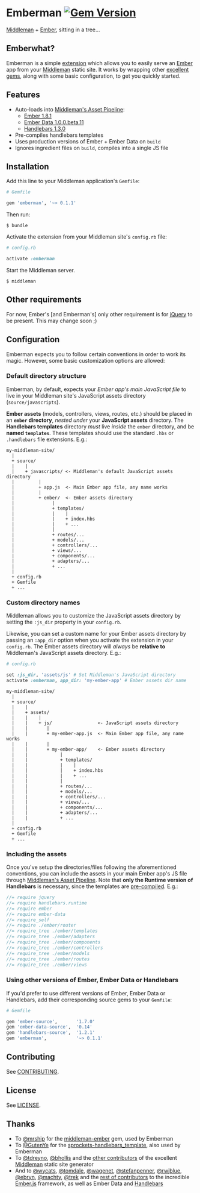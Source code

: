 # Emberman [![Gem Version](https://badge.fury.io/rb/emberman.svg)](http://badge.fury.io/rb/emberman)

[Middleman](http://middlemanapp.com/) + [Ember](http://emberjs.com/), sitting in a tree...

## Emberwhat?

Emberman is a simple [extension](http://middlemanapp.com/advanced/custom/) which allows you to easily serve an [Ember](http://emberjs.com/) app from your [Middleman](http://middlemanapp.com/) static site. It works by wrapping other [excellent gems](#thanks), along with some basic configuration, to get you quickly started.

## Features

  - Auto-loads into [Middleman's Asset Pipeline](http://middlemanapp.com/basics/asset-pipeline/):
    + [Ember 1.8.1](https://github.com/emberjs/ember.js/releases/tag/v1.8.1)
    + [Ember Data 1.0.0.beta.11](https://github.com/emberjs/data/releases/tag/v1.0.0-beta.11)
    + [Handlebars 1.3.0](https://github.com/wycats/handlebars.js/releases/tag/v1.3.0)
  - Pre-compiles handlebars templates
  - Uses production versions of Ember + Ember Data on `build`
  - Ignores ingredient files on `build`, compiles into a single JS file

## Installation

Add this line to your Middleman application's `Gemfile`:

```ruby
# Gemfile

gem 'emberman', '~> 0.1.1'
```

Then run:

```shell
$ bundle
```

Activate the extension from your Middleman site's `config.rb` file:

```ruby
# config.rb

activate :emberman
```

Start the Middleman server.

```shell
$ middleman
```

## Other requirements

For now, Ember's [and Emberman's] only other requirement is for [jQuery](https://jquery.com/) to be present. This may change soon ;)

## Configuration

Emberman expects you to follow certain conventions in order to work its magic. However, some basic customization options are allowed:

### Default directory structure

Emberman, by default, expects your *Ember app's main JavaScript file* to live in your Middleman site's JavaScript assets directory (`source/javascripts`).

**Ember assets** (models, controllers, views, routes, etc.) should be placed in an **`ember` directory**, _nested under_ your **JavaScript assets** directory. The **Handlebars templates** directory _must_ live _inside_ the `ember` directory, and be **named `templates`**. These templates should use the standard `.hbs` or `.handlebars` file extensions. E.g.:

```
my-middleman-site/
  |
  + source/
  |    |
  |    + javascripts/ <- Middleman's default JavaScript assets directory
  |         |
  |         + app.js  <- Main Ember app file, any name works
  |         |
  |         + ember/  <- Ember assets directory
  |              |
  |              + templates/
  |              |    |
  |              |    + index.hbs
  |              |    + ...
  |              |
  |              + routes/...
  |              + models/...
  |              + controllers/...
  |              + views/...
  |              + components/...
  |              + adapters/...
  |              + ...
  |         
  + config.rb
  + Gemfile
  + ...
```

### Custom directory names

Middleman allows you to customize the JavaScript assets directory by setting the `:js_dir` property in your `config.rb`.

Likewise, you can set a custom name for your Ember assets directory by passing an `:app_dir` option when you activate the extension in your `config.rb`. The Ember assets directory will _always_ be **relative to** Middleman's JavaScript assets directory. E.g.:

```ruby
# config.rb

set :js_dir, 'assets/js' # Set Middleman's JavaScript directory
activate :emberman, app_dir: 'my-ember-app' # Ember assets dir name
```

```
my-middleman-site/
  |
  + source/
  |    |
  |    + assets/
  |    |    |
  |    |    + js/                 <- JavaScript assets directory
  |    |       |
  |    |       + my-ember-app.js  <- Main Ember app file, any name works
  |    |       |
  |    |       + my-ember-app/    <- Ember assets directory
  |    |            |
  |    |            + templates/
  |    |            |    |
  |    |            |    + index.hbs
  |    |            |    + ...
  |    |            |
  |    |            + routes/...
  |    |            + models/...
  |    |            + controllers/...
  |    |            + views/...
  |    |            + components/...
  |    |            + adapters/...
  |    |            + ...
  |         
  + config.rb
  + Gemfile
  + ...
```

### Including the assets

Once you've setup the directories/files following the aforementioned conventions, you can include the assets in your main Ember app's JS file through [Middleman's Asset Pipeline](http://middlemanapp.com/basics/asset-pipeline/). Note that **only the Runtime version of Handlebars** is necessary, since the templates are [pre-compiled](http://handlebarsjs.com/precompilation.html). E.g.:

```javascript
//= require jquery
//= require handlebars.runtime
//= require ember
//= require ember-data
//= require_self
//= require ./ember/router
//= require_tree ./ember/templates
//= require_tree ./ember/adapters
//= require_tree ./ember/components
//= require_tree ./ember/controllers
//= require_tree ./ember/models
//= require_tree ./ember/routes
//= require_tree ./ember/views


```

### Using other versions of Ember, Ember Data or Handlebars

If you'd prefer to use different versions of Ember, Ember Data or Handlebars, add their corresponding source gems to your `Gemfile`:

```ruby
# Gemfile

gem 'ember-source',       '1.7.0'
gem 'ember-data-source',  '0.14'
gem 'handlebars-source',  '1.2.1'
gem 'emberman',           '~> 0.1.1'
```

## Contributing

See [CONTRIBUTING](CONTRIBUTING.md).

## License

See [LICENSE](LICENSE.md).

## Thanks

- To [@mrship](https://github.com/mrship) for the [middleman-ember](https://github.com/mrship/middleman-ember) gem, used by Emberman
- To [@GutenYe](https://github.com/GutenYe) for the [sprockets-handlebars_template](https://github.com/GutenYe/sprockets-handlebars_template), also used by Emberman
- To [@tdreyno](https://github.com/tdreyno), [@bhollis](https://github.com/bhollis) and the [other contributors](https://github.com/middleman/middleman/graphs/contributors) of the excellent [Middleman](http://middlemanapp.com) static site generator
- And to [@wycats](https://github.com/wycats), [@tomdale](https://github.com/tomdale), [@wagenet](https://github.com/wagenet), [@stefanpenner](https://github.com/stefanpenner), [@rwjblue](https://github.com/rwjblue), [@ebryn](https://github.com/ebryn), [@machty](https://github.com/machty), [@trek](https://github.com/trek) and the [rest of contributors](https://github.com/emberjs/ember.js/graphs/contributors) to the incredible [Ember.js](http://emberjs.com/) framework, as well as Ember Data and [Handlebars](http://handlebarsjs.com/)
